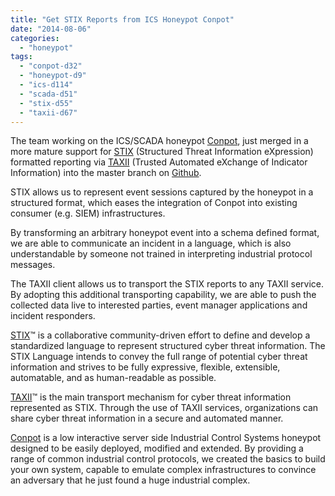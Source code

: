 ```yaml
---
title: "Get STIX Reports from ICS Honeypot Conpot"
date: "2014-08-06"
categories: 
  - "honeypot"
tags: 
  - "conpot-d32"
  - "honeypot-d9"
  - "ics-d114"
  - "scada-d51"
  - "stix-d55"
  - "taxii-d67"
---
```


The team working on the ICS/SCADA honeypot [Conpot](http://conpot.org), just merged in a more mature support for [STIX](https://stix.mitre.org/) (Structured Threat Information eXpression) formatted reporting via [TAXII](https://taxii.mitre.org/) (Trusted Automated eXchange of Indicator Information) into the master branch on [Github](https://github.com/glastopf/conpot).  
  
STIX allows us to represent event sessions captured by the honeypot in a structured format, which eases the integration of Conpot into existing consumer (e.g. SIEM) infrastructures.  
  
By transforming an arbitrary honeypot event into a schema defined format, we are able to communicate an incident in a language, which is also understandable by someone not trained in interpreting industrial protocol messages.  
  
The TAXII client allows us to transport the STIX reports to any TAXII service. By adopting this additional transporting capability, we are able to push the collected data live to interested parties, event manager applications and incident responders.  
  
[STIX](https://stix.mitre.org/)™ is a collaborative community-driven effort to define and develop a standardized language to represent structured cyber threat information. The STIX Language intends to convey the full range of potential cyber threat information and strives to be fully expressive, flexible, extensible, automatable, and as human-readable as possible.  
  
[TAXII](https://taxii.mitre.org/)™ is the main transport mechanism for cyber threat information represented as STIX. Through the use of TAXII services, organizations can share cyber threat information in a secure and automated manner.  
  
[Conpot](http://conpot.org) is a low interactive server side Industrial Control Systems honeypot designed to be easily deployed, modified and extended. By providing a range of common industrial control protocols, we created the basics to build your own system, capable to emulate complex infrastructures to convince an adversary that he just found a huge industrial complex.
